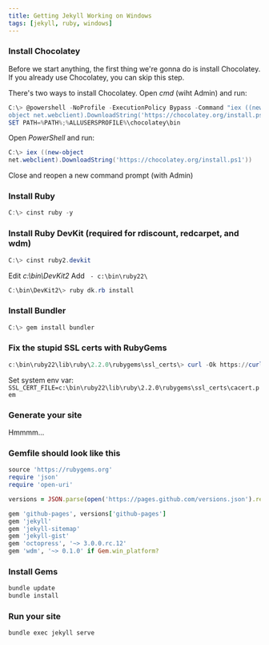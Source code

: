 ```yaml
---
title: Getting Jekyll Working on Windows
tags: [jekyll, ruby, windows]
---
```


### Install Chocolatey

Before we start anything, the first thing we're gonna do is install Chocolatey. If you already use Chocolatey, you can skip this step.

There's two ways to install Chocolatey. 
Open *cmd* (wiht Admin) and run:

```powershell
C:\> @powershell -NoProfile -ExecutionPolicy Bypass -Command "iex ((new-
object net.webclient).DownloadString('https://chocolatey.org/install.ps1'))" && 
SET PATH=%PATH%;%ALLUSERSPROFILE%\chocolatey\bin
```

Open *PowerShell* and run:

```powershell
C:\> iex ((new-object 
net.webclient).DownloadString('https://chocolatey.org/install.ps1'))
```

Close and reopen a new command prompt (with Admin)

### Install Ruby
```powershell
C:\> cinst ruby -y
```

### Install Ruby DevKit (required for rdiscount, redcarpet, and wdm)
```powershell
C:\> cinst ruby2.devkit
```

Edit *c:\bin\DevKit2*
Add ` - c:\bin\ruby22\`

```powershell
C:\bin\DevKit2\> ruby dk.rb install
```

### Install Bundler
```powershell
C:\> gem install bundler
```

### Fix the stupid SSL certs with RubyGems
```powershell
c:\bin\ruby22\lib\ruby\2.2.0\rubygems\ssl_certs\> curl -Ok https://curl.haxx.se/ca/cacert.pem
```

Set system env var: ```SSL_CERT_FILE=c:\bin\ruby22\lib\ruby\2.2.0\rubygems\ssl_certs\cacert.pem```

### Generate your site
Hmmmm...

### Gemfile should look like this
```ruby
source 'https://rubygems.org'
require 'json'
require 'open-uri'

versions = JSON.parse(open('https://pages.github.com/versions.json').read)

gem 'github-pages', versions['github-pages']
gem 'jekyll'
gem 'jekyll-sitemap'
gem 'jekyll-gist'
gem 'octopress', '~> 3.0.0.rc.12'
gem 'wdm', '~> 0.1.0' if Gem.win_platform?
```

### Install Gems
```powershell
bundle update
bundle install
```

### Run your site
```powershell
bundle exec jekyll serve
```

